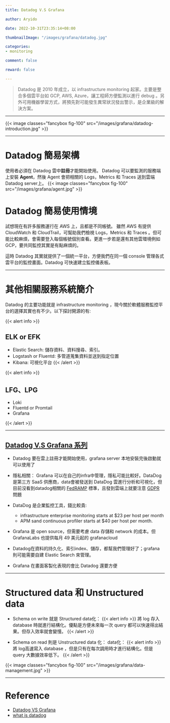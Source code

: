 ```yaml
---
title: Datadog V.S Grafana

author: Aryido

date: 2022-10-31T23:35:14+08:00

thumbnailImage: "/images/grafana/datadog.jpg"

categories:
- monitoring

comment: false

reward: false

---
```

> Datadog 是 2010 年成立，以 infrastructure monitoring 起家。主要是整合多個雲平台如 GCP, AWS, Azure，讓工程師方便監測以進行 debug 。另外可用機器學習方式，將預先對可能發生異常狀況發出警示，是企業級的解決方案。

<!--more-->

---

{{< image classes="fancybox fig-100" src="/images/grafana/datadog-introduction.jpg" >}}

---

# Datadog 簡易架構
使用者必須在 Datadog 雲中**註冊**才能開始使用。 Datadog 可以要監測的服務端上安裝 **Agent**，然後 Agent 會把相關的 Logs，Metrics 和 Traces 送到雲端 Datadog server上。
{{< image classes="fancybox fig-100" src="/images/grafana/agent.jpg" >}}

# Datadog 簡易使用情境
試想現在有許多服務運行在 AWS 上，且都是不同帳號。 雖然 AWS 有提供 CloudWatch 和  CloudTrail，可幫助我們檢視  Logs，Metrics 和 Traces 。但可能比較麻煩，會需要登入每個帳號個別查看。更進一步若是還有其他雲環境例如 GCP，要共同監控其實是有點麻煩的。

這時 Datadog 其實就提供了一個統一平台，方便我們在同一個 console 管理各式雲平台的監控畫面。Datadog 可快速建立監控儀表板。

---

# 其他相關服務系統簡介
Datadog 的主要功能就是 infrastructure monitoring ，現今關於軟體服務監控平台的選擇其實也有不少。以下探討開源的有:

{{< alert info >}}
## ELK or EFK
- Elastic Search: 儲存資料、資料搜尋、索引。
- Logstash or Fluentd: 多管道蒐集資料並送到指定位置
- Kibana: 可視化平台
{{< /alert >}}

{{< alert info >}}
## LFG、LPG

- Loki
- Fluentd or Promtail
- Grafana

{{< /alert >}}



---

## [Datadog V.S Grafana 系列](https://signoz.io/blog/datadog-vs-grafana/)

- Datadog 要在雲上註冊才能開始使用，grafana server 本地安裝完後啟動就可以使用了

- 隱私相關： Grafana 可以在自己的infra中管理，隱私可能比較好。DataDog 是第三方 SaaS 供應商，data會被發送到 DataDog 雲進行分析和可視化，但目前沒看到datadog相關的 [FedRAMP](https://www.arubanetworks.com/zh-hant/faq/what-is-fedramp/) 標準，且發到雲端上就要注意 [GDPR](https://zh.m.wikipedia.org/zh-tw/%E6%AD%90%E7%9B%9F%E4%B8%80%E8%88%AC%E8%B3%87%E6%96%99%E4%BF%9D%E8%AD%B7%E8%A6%8F%E7%AF%84) 問題

- DataDog 是企業監控工具，錢比較貴:
    - infrastructure enterprise monitoring starts at $23 per host per month
    - APM sand continuous profiler starts at $40 per host per month.
- Grafana 是 open source，但需要考慮 data 存儲和 network 的成本。但 GrafanaLabs 也提供每月 49 美元起的 grafanacloud

- Datadog在資料的持久化、索引index、儲存，都幫我們管理好了；grafana 則可能需要自建 Elastic Search 來管理。

- Grafana 在畫面客製化表現的會比 Datadog 還要方便

---

# Structured data 和 Unstructured data
- Schema on write 就是 Structured data化：
{{< alert info >}}
將 log 存入 database 時就進行結構化。優點是方便未來每一次 query 都可以快速得出結果。但存入效率就會變慢。
{{< /alert >}}


- Schema on read 則是 Unstructured data 化：
data化：
{{< alert info >}}
將 log高速寫入 database ，但是只有在每次調用時才進行結構化。但是 query 大數據效率低下。
{{< /alert >}}

{{< image classes="fancybox fig-100" src="/images/grafana/data-management.jpg" >}}

---

# Reference

- [Datadog VS Grafana](https://sa123.cc/budedtd7jr4y56vywlab.html)
- [what is datadog](https://cloud.ofweek.com/news/2021-12/ART-178803-8110-30540222.html)

